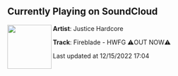 ## Currently Playing on SoundCloud

[<img align="left" width="100" src="https://i1.sndcdn.com/artworks-CDc1eErICXQqNJvw-m8GyjQ-t500x500.jpg">](https://soundcloud.com/justicehardcore/fireblade-hwfg-out-now)

**Artist**: Justice Hardcore 

**Track**: Fireblade - HWFG ⚠️OUT NOW⚠️

Last updated at 12/15/2022 17:04
